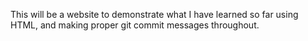 This will be a website to demonstrate what I have learned so far using HTML,
and making proper git commit messages throughout.
